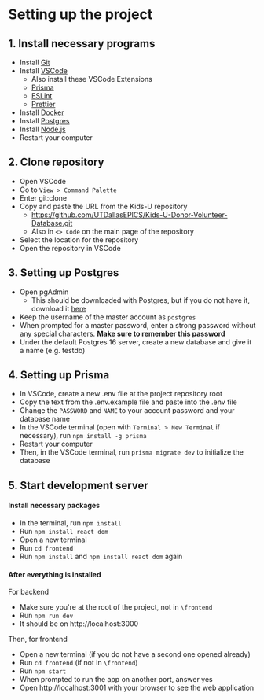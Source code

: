 # Setting up the project

## 1. Install necessary programs
- Install [Git](https://git-scm.com/downloads)
- Install [VSCode](https://code.visualstudio.com/download)
    - Also install these VSCode Extensions
    - [Prisma](https://marketplace.visualstudio.com/items?itemName=Prisma.prisma)
    - [ESLint](https://marketplace.visualstudio.com/items?itemName=dbaeumer.vscode-eslint)
    - [Prettier](https://marketplace.visualstudio.com/items?itemName=esbenp.prettier-vscode)
- Install [Docker](https://docs.docker.com/engine/install/)
- Install [Postgres](https://www.postgresql.org/download/)
- Install [Node.js](https://nodejs.org/en/download)
- Restart your computer


## 2. Clone repository
- Open VSCode
- Go to `View > Command Palette`
- Enter git:clone
- Copy and paste the URL from the Kids-U repository
    - https://github.com/UTDallasEPICS/Kids-U-Donor-Volunteer-Database.git
    - Also in `<> Code` on the main page of the repository
- Select the location for the repository
- Open the repository in VSCode

## 3. Setting up Postgres
- Open pgAdmin
    - This should be downloaded with Postgres, but if you do not have it, download it [here](https://www.pgadmin.org/download/)
- Keep the username of the master account as `postgres`
- When prompted for a master password, enter a strong password without any special characters. **Make sure to remember this password**
- Under the default Postgres 16 server, create a new database and give it a name (e.g. testdb)

## 4. Setting up Prisma
- In VSCode, create a new .env file at the project repository root
- Copy the text from the .env.example file and paste into the .env file
- Change the `PASSWORD` and `NAME` to your account password and your database name
- In the VSCode terminal (open with `Terminal > New Terminal` if necessary), run `npm install -g prisma`
- Restart your computer
- Then, in the VSCode terminal, run `prisma migrate dev` to initialize the database 

## 5. Start development server
#### Install necessary packages
- In the terminal, run `npm install`
- Run `npm install react dom`
- Open a new terminal
- Run `cd frontend`
- Run `npm install` and `npm install react dom` again

#### After everything is installed
For backend
- Make sure you're at the root of the project, not in `\frontend`
- Run `npm run dev`
- It should be on http://localhost:3000

Then, for frontend
- Open a new terminal (if you do not have a second one opened already)
- Run `cd frontend` (if not in `\frontend`)
- Run `npm start`
- When prompted to run the app on another port, answer yes
- Open http://localhost:3001 with your browser to see the web application